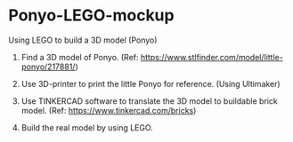 # Ponyo-LEGO-mockup
Using LEGO to build a 3D model (Ponyo) 

1. Find a 3D model of Ponyo. (Ref: https://www.stlfinder.com/model/little-ponyo/217881/)

2. Use 3D-printer to print the little Ponyo for reference. (Using Ultimaker) 

3. Use TINKERCAD software to translate the 3D model to buildable brick model. (Ref: https://www.tinkercad.com/bricks)

4. Build the real model by using LEGO.

